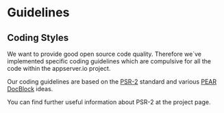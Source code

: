 # Guidelines

## Coding Styles

We want to provide good open source code quality. Therefore we´ve implemented specific coding guidelines which are compulsive for all the code within the appserver.io project.

Our coding guidelines are based on the [PSR-2](<https://github.com/php-fig/fig-standards/blob/master/accepted/PSR-2-coding-style-guide.md>) standard and various [PEAR DocBlock](<http://pear.php.net/manual/en/standards.header.php>) ideas.

You can find further useful information about PSR-2 at the project page.